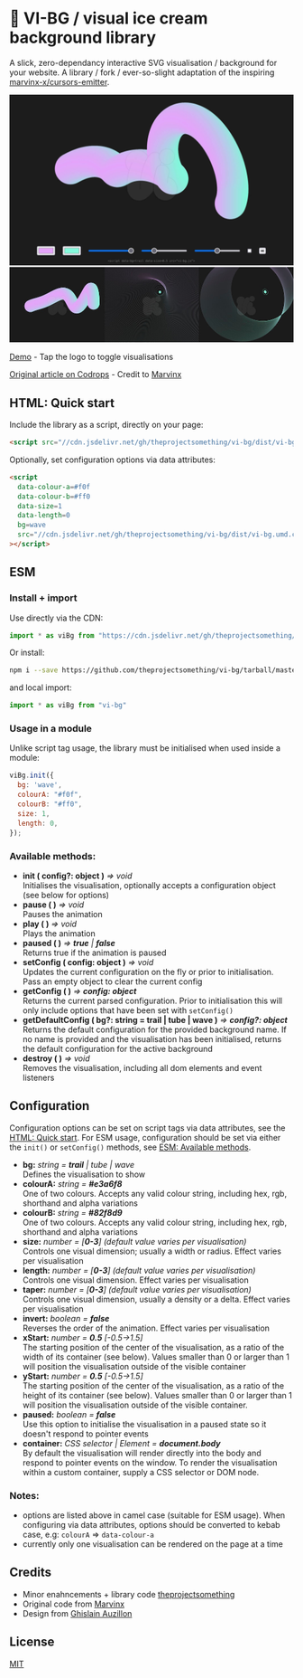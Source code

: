 
# 🍦 VI-BG / visual ice cream background library

A slick, zero-dependancy interactive SVG visualisation / background for your website. A library / fork / ever-so-slight adaptation of the inspiring [marvinx-x/cursors-emitter](https://github.com/marvinx-x/cursors-emitter).

![screenshot](/screenshot.jpg?raw=true "vi-bg demo")
![gallery](/gallery.jpg?raw=true "vi-bg gallery")

[Demo](https://theprojectsomething.github.io/vi-bg/) - Tap the logo to toggle visualisations

[Original article on Codrops](https://tympanus.net/codrops/2022/08/24/custom-svg-cursors-with-an-interactive-emitter-effect/) - Credit to [Marvinx](https://github.com/marvinx-x)


## HTML: Quick start

Include the library as a script, directly on your page:

```html
<script src="//cdn.jsdelivr.net/gh/theprojectsomething/vi-bg/dist/vi-bg.umd.cjs"></script>
```

Optionally, set configuration options via data attributes:

```html
<script
  data-colour-a=#f0f
  data-colour-b=#ff0
  data-size=1
  data-length=0
  bg=wave
  src="//cdn.jsdelivr.net/gh/theprojectsomething/vi-bg/dist/vi-bg.umd.cjs"
></script>
```

## ESM

### Install + import

Use directly via the CDN:

```js
import * as viBg from "https://cdn.jsdelivr.net/gh/theprojectsomething/vi-bg/dist/vi-bg.js"
```

Or install:

```bash
npm i --save https://github.com/theprojectsomething/vi-bg/tarball/master
```
and local import:

```js
import * as viBg from "vi-bg"
```

### Usage in a module

Unlike script tag usage, the library must be initialised when used inside a module:

```js
viBg.init({
  bg: 'wave',
  colourA: "#f0f",
  colourB: "#ff0",
  size: 1,
  length: 0,
});
```

### Available methods:

- **init ( config?: object )** _=> void_  
Initialises the visualisation, optionally accepts a configuration object (see below for options)
- **pause ( )** _=> void_  
Pauses the animation
- **play ( )** _=> void_  
Plays the animation
- **paused ( )** _=> **true** | **false**_  
Returns true if the animation is paused
- **setConfig ( config: object )** _=> void_  
Updates the current configuration on the fly or prior to initialisation. Pass an empty object to clear the current config 
- **getConfig ( )** _=> **config: object**_  
Returns the current parsed configuration. Prior to initialisation this will only include options that have been set with `setConfig()`
- **getDefaultConfig ( bg?: string = trail | tube | wave )** _=> **config?: object**_  
Returns the default configuration for the provided background name. If no name is provided and the visualisation has been initialised, returns the default configuration for the active background
- **destroy ( )** _=> void_  
Removes the visualisation, including all dom elements and event listeners

## Configuration

Configuration options can be set on script tags via data attributes, see the [HTML: Quick start](#html-quick-start). For ESM usage, configuration should be set via either the `init()` or `setConfig()` methods, see [ESM: Available methods](#available-methods).

- **bg:** _string = **trail** | tube | wave_  
Defines the visualisation to show
- **colourA:** _string = **#e3a6f8**_  
One of two colours. Accepts any valid colour string, including hex, rgb, shorthand and alpha variations
- **colourB:** _string = **#82f8d9**_  
One of two colours. Accepts any valid colour string, including hex, rgb, shorthand and alpha variations
- **size:** _number = [**0-3**] (default value  varies per visualisation)_  
Controls one visual dimension; usually a width or radius. Effect varies per visualisation
- **length:** _number = [**0-3**] (default value  varies per visualisation)_  
Controls one visual dimension. Effect varies per visualisation
- **taper:** _number = [**0-3**] (default value  varies per visualisation)_  
Controls one visual dimension, usually a density or a delta. Effect varies per visualisation
- **invert:** _boolean = **false**_  
Reverses the order of the animation. Effect varies per visualisation
- **xStart:** _number = **0.5** [-0.5→1.5]_  
The starting position of the center of the visualisation, as a ratio of the width of its container (see below). Values smaller than 0 or larger than 1 will position the visualisation outside of the visible container
- **yStart:** _number = **0.5** [-0.5→1.5]_  
The starting position of the center of the visualisation, as a ratio of the height of its container (see below). Values smaller than 0 or larger than 1 will position the visualisation outside of the visible container.
- **paused:** _boolean = **false**_  
Use this option to initialise the visualisation in a paused state so it doesn't respond to pointer events
- **container:** _CSS selector | Element = **document.body**_  
By default the visualisation will render directly into the body and respond to pointer events on the window. To render the visualisation within a custom container, supply a CSS selector or DOM node. 

### Notes:
- options are listed above in camel case (suitable for ESM usage). When configuring via data attributes, options should be converted to kebab case, e.g: `colourA` => `data-colour-a`
- currently only one visualisation can be rendered on the page at a time

## Credits

- Minor enahncements + library code [theprojectsomething](https://theprojectsomething.com)
- Original code from [Marvinx](https://www.marvinx.com/fr/)
- Design from [Ghislain Auzillon](https://www.ghislainauzillon.com/)


## License
[MIT](LICENSE)

